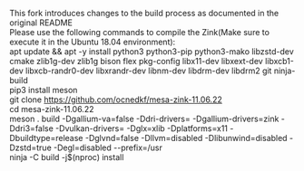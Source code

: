 This fork introduces changes to the build process as documented in the original README 
<br>
Please use the following commands to compile the Zink(Make sure to execute it in the Ubuntu 18.04 environment):​
<br>
apt update && apt -y install python3 python3-pip python3-mako libzstd-dev cmake zlib1g-dev zlib1g bison flex pkg-config libx11-dev libxext-dev libxcb1-dev libxcb-randr0-dev libxrandr-dev libnm-dev libdrm-dev libdrm2 git ninja-build
<br>
pip3 install meson
<br>
git clone https://github.com/ocnedkf/mesa-zink-11.06.22
<br>
cd mesa-zink-11.06.22
<br>
meson . build -Dgallium-va=false -Ddri-drivers= -Dgallium-drivers=zink -Ddri3=false -Dvulkan-drivers= -Dglx=xlib -Dplatforms=x11 -Dbuildtype=release -Dglvnd=false -Dllvm=disabled -Dlibunwind=disabled -Dzstd=true -Degl=disabled --prefix=/usr
<br>
ninja -C build -j$(nproc) install
